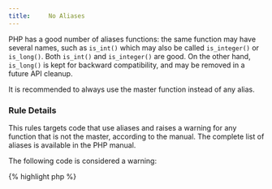 ```yaml
---
title:     No Aliases
---
```


PHP has a good number of aliases functions: the same function may have several names, such as `is_int()` which may also be called `is_integer()` or `is_long()`. Both `is_int()` and `is_integer()` are good. On the other hand, `is_long()` is kept for backward compatibility, and may be removed in a future API cleanup.

It is recommended to always use the master function instead of any alias.


### Rule Details

This rules targets code that use aliases and raises a warning for any function that is not the master, according to the manual. The complete list of aliases is available in the PHP manual.

The following code is considered a warning:

{% highlight php %}
<?php
if (is_long($value)) { 
	// DoSomething()
}

if (is_integer($value)) { 
	// DoSomething()
}

{% endhighlight %}{: .warning }


The following pattern is considered legit:

{% highlight php %}
<?php
if (is_int($value)) { 
	// DoSomething()
}

{% endhighlight %}{: .good }


### Further Reading

* [PHP functions aliases](http://php.net/aliases)
